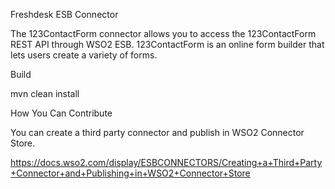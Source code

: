 Freshdesk ESB Connector

The 123ContactForm connector allows you to access the 123ContactForm REST API through WSO2 ESB. 123ContactForm is an online form builder that lets users create a variety of forms.

Build

mvn clean install

How You Can Contribute

You can create a third party connector and publish in WSO2 Connector Store.

https://docs.wso2.com/display/ESBCONNECTORS/Creating+a+Third+Party+Connector+and+Publishing+in+WSO2+Connector+Store